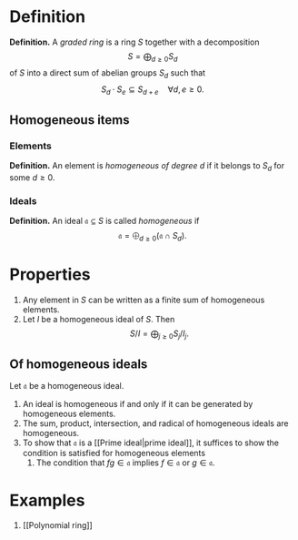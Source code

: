 # Definition
**Definition.** A _graded ring_ is a ring $S$ together with a decomposition $$S=\bigoplus_{d\geq 0}S_d$$ of $S$ into a direct sum of abelian groups $S_d$ such that $$S_d\cdot S_e\subseteq S_{d+e}\quad\forall d,e\geq 0.$$

## Homogeneous items
### Elements
**Definition.** An element is _homogeneous of degree $d$_ if it belongs to $S_d$ for some $d\geq 0$. 
### Ideals
**Definition.** An ideal $\mathfrak{a}\subseteq S$ is called _homogeneous_ if
$$
\mathfrak{a}=\bigoplus_{d\geq 0}(\mathfrak{a}\cap S_d).
$$

# Properties
1. Any element in $S$ can be written as a finite sum of homogeneous elements.
2. Let $I$ be a homogeneous ideal of $S$. Then $$S/I=\bigoplus_{j\geq 0}S_j/I_j.$$

## Of homogeneous ideals
Let $\mathfrak{a}$ be a homogeneous ideal.

1. An ideal is homogeneous if and only if it can be generated by homogeneous elements.
2. The sum, product, intersection, and radical of homogeneous ideals are homogeneous.
3. To show that $\mathfrak{a}$ is a [[Prime ideal|prime ideal]], it suffices to show the condition is satisfied for homogeneous elements
	1.  The condition that $fg\in\mathfrak{a}$ implies $f\in\mathfrak{a}$ or $g\in\mathfrak{a}$. 

# Examples
1. [[Polynomial ring]]
